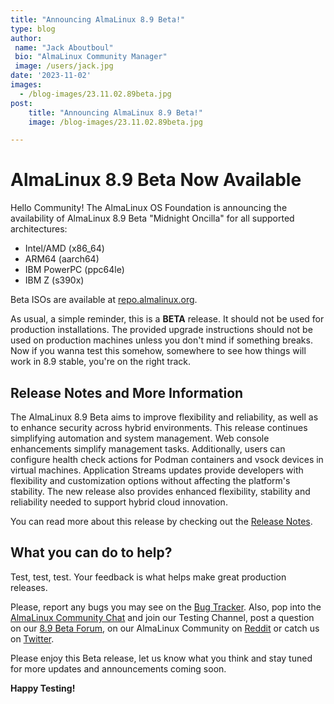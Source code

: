 ```yaml
---
title: "Announcing AlmaLinux 8.9 Beta!"
type: blog
author:
 name: "Jack Aboutboul"
 bio: "AlmaLinux Community Manager"
 image: /users/jack.jpg
date: '2023-11-02'
images:
  - /blog-images/23.11.02.89beta.jpg
post:
    title: "Announcing AlmaLinux 8.9 Beta!"
    image: /blog-images/23.11.02.89beta.jpg

---
```


# AlmaLinux 8.9 Beta Now Available 

Hello Community! The AlmaLinux OS Foundation is announcing the availability of AlmaLinux 8.9 Beta "Midnight Oncilla" for all supported architectures:
* Intel/AMD (x86_64)
* ARM64 (aarch64)
* IBM PowerPC (ppc64le)
* IBM Z (s390x)

Beta ISOs are available at [repo.almalinux.org](https://repo.almalinux.org/almalinux/8.9-beta/isos/).

As usual, a simple reminder, this is a **BETA** release. It should not be used for production installations. The provided upgrade instructions should not be used on production machines unless you don't mind if something breaks. Now if you wanna test this somehow, somewhere to see how things will work in 8.9 stable, you're on the right track.



## Release Notes and More Information

The AlmaLinux 8.9 Beta aims to improve flexibility and reliability, as well as to enhance security across hybrid environments. This release continues simplifying automation and system management. Web console enhancements simplify management tasks. Additionally, users can configure health check actions for Podman containers and vsock devices in virtual machines. Application Streams updates provide developers with flexibility and customization options without affecting the platform's stability. The new release also provides enhanced flexibility, stability and reliability needed to support hybrid cloud innovation.

You can read more about this release by checking out the [Release Notes](https://wiki.almalinux.org/release-notes/8.9-beta.html).


## What you can do to help?
Test, test, test. Your feedback is what helps make great production releases. 

Please, report any bugs you may see on the [Bug Tracker](https://bugs.almalinux.org/). Also, pop into the [AlmaLinux Community Chat](https://chat.almalinux.org) and join our Testing Channel, post a question on our [8.9 Beta Forum](https://forums.almalinux.org/c/devel/8-9-beta/29), on our AlmaLinux Community on [Reddit](https://reddit.com/r/almalinux) or catch us on [Twitter](https://twitter.com/almalinux). 

Please enjoy this Beta release, let us know what you think and stay tuned for more updates and announcements coming soon. 

**Happy Testing!**
